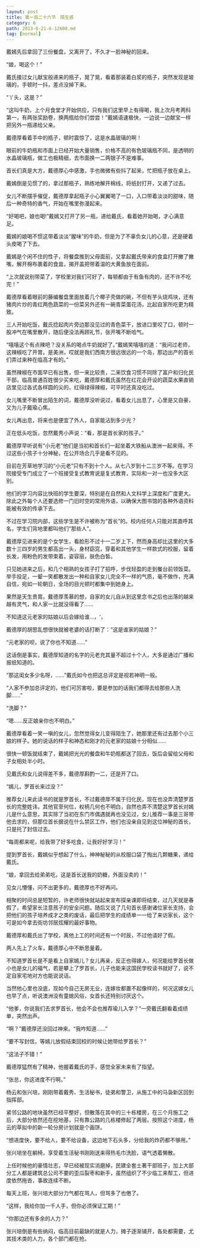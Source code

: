 ```yaml
---
layout: post
title: 第一百二十六节　陌生感
category: 6
path: 2013-8-21-6-12600.md
tag: [normal]
---
```


戴嫣先后拿回了三份餐盘，又离开了，不久才一脸神秘的回来。

“娘，喝这个！”

戴氏接过女儿献宝般递来的瓶子，晃了晃，看着那装着白浆的瓶子，突然发现是玻璃的，手顿时一抖，差点没掉下来。

“丫头，这是？”

“这叫牛奶，上个月食堂才开始供应，只有我们这里早上有得喝，我上次月考两科第一，有两张奖励卷，换两瓶给你们尝尝！”戴嫣语速极快，一边说一边献宝一样把另外一瓶递给父亲。

戴德厚看着手中的瓶子，顿时震惊了，这是水晶玻璃的啊！

眼前的牛奶瓶和市面上已经开始大量销售，价格不高的有色玻璃瓶不同，是透明的水晶玻璃瓶，做工也极精细，去市面换一二两银子不是难事。

首长们真是大方，戴德厚心中感激，手也微微有些抖了起来，忙把瓶子放在桌上。

戴嫣倒是见惯了的，拿过那瓶子，熟练地解开棉线，将纸封打开，又递了过去。

女儿不断摆手催促，戴德厚拿起瓶子小心翼翼喝了一口，入口带着淡淡的甜味，随后一种奇特的香气，开始在嘴里弥漫起来。

“好喝吧，娘也喝!”戴嫣又打开了另一瓶，递给戴氏，看着她开始喝，才心满意足。

戴嫣的娘喝不惯这带着淡淡“腥味”的牛奶，但是为了不辜负女儿的心意，还是硬着头皮喝了下去。

戴嫣是个闲不住的性子，将餐盘推到父母面前，又拿起戴氏带来的食盒打开撇了撇嘴，解开棉布裹着的食盅，揭开盖把带着温的大黄鱼放在面前。

“上次就说别带菜了，学校里对我们可好了，每顿都由于有鱼有肉的，还不许不吃完！”

戴德厚看着眼前的藤编餐盘里面放着几个椰子壳做的碗，不但有芋头烧鸡块，还有猪肉片炒的青红两色蔬菜的一份菜另外还有一碗青菜蛋花汤，比起自家所吃更为精致。

三人开始吃饭，戴氏捻起肉片旁边那没见过的青色菜干，放进口里咬了口，顿时一股冲气在嘴里散开，随后便没法再顾礼节，张开嘴不断哈气。

“嘻嘻这个有点辣吧？没关系的喝点牛奶就好了。”戴嫣笑嘻嘻的道：“我问过老师，这辣椒吃了开胃。是美洲，哎就是我们西南方很远很远的一个岛，那边出产的首长们弄过来种在临高才有的。”

虽然辣椒在市面早已有出售，但一来比较贵，二来饮食习惯不同除了富户和归化民干部，临高普通百姓很少买来吃，戴德厚和戴氏虽然在红花会开设的蔬菜水果直销店里见过各式各样圆的尖的，红得绿得辣椒，可平时还真没吃过。

女儿嘴里不断冒出陌生的词，戴德厚没听说过，看着女儿出息了，心里是又自豪，又为儿子戴瑜心焦。

女儿再出息，将来也是便宜了外人，自家能沾到多少光？

正在低头吃饭，忽然戴秀小声说：“看，那是首长家的孩子。”

戴德厚早听说有“小元老”他们是当初和首长们一起坐着大铁船从澳洲一起来得。不过这些小孩子十分神秘，在公开场合几乎是看不见的。

目前在芳草地学习的“小元老”只有不到十个人。从七八岁到十二三岁不等。在学习院接受专门成立了一个班接受复式教育说是复式教育，实际和一对一也没多大区别。

他们的学习内容比快班的学生要深，特别是在自然和人文科学上深度和广度更大。除此之外每个人还要选修一门旧时空的常用外语，以确保大图书馆的各种外语资料能被有效的传承下去。

不过在学习院内部，这些学生是不许被称为“首长”的。校内任何人只能对其直呼其名，学生们背地里都叫他们“那些人”。

戴德厚见进来的是个女学生，看脸形不过十一二岁上下，然而身高却比这里的大多数十三四岁的男生都高出一头，身材窈窕，穿着和其他学生一样款式的校服，留着长发，用粉色的发带束着，姿容丽，肤色白皙。

只见她进来之后，和几个相熟的女孩子打了招呼，步伐轻盈的走到餐台前领饭菜。举手投足，一颦一笑都散发出一种和自家女儿完全不一样的气质，毫不做作，充满自信，宛如一轮朝日，全场的目光顿时都集中到她身上。

果然是天生贵胄。戴德厚羡慕的想，自家的女儿自从到这里念书之后也出落的越来越有灵气，和人家一比就没得看了……

不知道这元老家的姑娘以后会嫁给谁…，‘，

戴德厚的胡思乱想很快就被老婆的话打断了：“这是谁家的姑娘？”

“元老家的呗，说了你也不知道……”

这话倒是事实，戴德厚知道的名字的元老充其量不超过十个人，大多是通过广播和报纸知道的。

“那这闺女多少名呀，……”戴氏如今也把这总评定是视若神明一般。

“人家不参加总评定的，他们可厉害啦，要是参加的话我们都得去给那些人洗脚……”

“洗脚？”

“嗯……反正娘亲你也不明白。”

戴德厚看着一笑一嗔的女儿，忽然觉得女儿变得陌生了，她那里还有过去那个小三娘的样子。她的说话的样子和神态和刚才的元老家的姑娘十分相似……

很快一顿饭就结束了，戴嫣把光光的餐盘和牛奶瓶都送了回去，饭后会留给父母和子女相处半小时。

见戴氏和女儿说得差不多，戴德厚斟酌一二，还是开了口。

“嫣儿，罗首长来过没？”

推荐女儿来此读书的就是罗首长，不过戴德厚不属于归化民，现在也没弄清楚罗首长的完整姓讳，其他官至何位，权柄几何也不明白，自然也弄不清楚这罗首长对嫣儿是什么意思，其实除了当初在东门市偶遇就再也没见过，女儿推荐一事是三哥带他去求的，但那位首长据说在什么禁区工作，他们也没亲自见到这位神秘的首长，只是托了封信过去。

“每周都来呢，给我带了好多吃食，让我好好学习！”

提到罗首长，戴嫣似乎想起了什么，神神秘秘的从校服口袋了掏出几颗糖果，递给戴氏。

“娘，拿回去给弟弟吃，这是首长送我的奶糖，外面没卖的！”

见女儿懵懂，问不出更多的，戴德厚也不好再问。

相聚的时间总是短暂的，许老师很快就站起来宣布探亲课即将结束，过几天就是春假了，希望家长注意孩子的安全问题。随后又说了几句首长感谢诸位家长支持，会把他们的孩子培养成才之类的废话，最后把学生的成绩单一一给了来访家长，这个可是如今拿去街坊邻居炫耀的最好事物。

戴德厚和戴氏出了学校，离他上工的时间还有一个时辰，不过他请好了假。

两人先上了火车，戴德厚心中不断思量着。

不知道罗首长是不是看上自家嫣儿？女儿再亲，反正也得嫁人，何况能给罗首长做小也是女儿的福气，若是攀上了罗首长，儿子也能来这国民学校读书就好了，说不定自家宅地对方也能说说话。

当然他心里也没底，现如今自己无房无业，连嫁妆都置不起像样的，何况这嫁女儿也早了点，听说澳洲没有童媳风俗，女首长还特别讨厌这个。

“他爹，你说我们去求罗首长，他会不会也推荐瑜儿入学？”一旁戴氏翻看着成绩单，突然出声。

“啊？”戴德厚还没回过神来。“我咋知道……”

“要不写封信，等嫣儿放假结束回校的时候让她带给罗首长？”

“这法子不错！”

戴德厚猛然有了精神，他握着戴氏的手，感觉全家未来有了指望。

“张总，你这进度不行啊。”

杨云和张兴培，刚刚带着戴秀、生活秘书，徒弟和警卫，从施工中的马袅新区回到指挥部。

紧邻公路的地块虽然已经平整好，但散落在其中的三十栋楼房，在三个月施工之后，大部分依然还在挖地基，只有靠公路的几栋楼修起了两层。按照这个进度，杨云的草拟中的新一轮分房计划就是个画饼。

“想进度快，要不给人，要不给设备，这边地下石头多，分给我的炸药都不够用。”

张兴培坐在躺椅，享受着生活秘书刚刚送来得热毛巾洗脸，语气透着懒散。

上任时候他的豪情壮志，早已经被现实消磨掉，民建全套土著干部班子，加上大部分工人都是建筑总公司不要的歪瓜裂枣和新手，虽然组织了不少临工来帮工，但进度依然拖沓，事故连续不断。

每天上班，张兴培大部分力气都在骂人，但骂多了也倦了。

“这样，我给你加一千人手，但你必须保证工期！”

“你那边还有多余的人力？”

张兴培倒是有些纳闷，临高目前最缺的就是人力，摊子逐渐铺开，各处都需要，尤其技术类的人力，各个部门都在抢。
